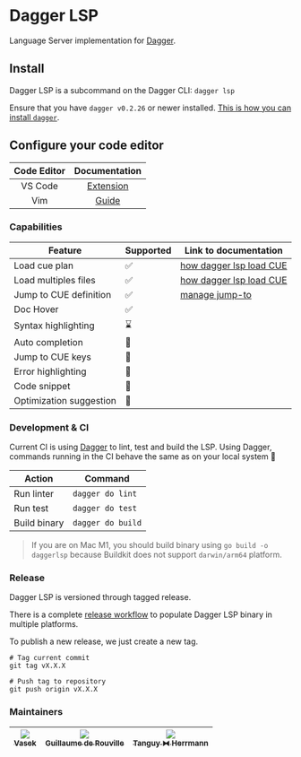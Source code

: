 # Dagger LSP

Language Server implementation for [Dagger](https://github.com/dagger/dagger).

## Install

Dagger LSP is a subcommand on the Dagger CLI: `dagger lsp`

Ensure that you have `dagger v0.2.26` or newer installed. [This is how you can install `dagger`](https://docs.dagger.io/install).

## Configure your code editor

| Code Editor | Documentation                                            |
| :---------: | :------------------------------------------------------: |
| VS Code     | [Extension](https://github.com/dagger/vscode-dagger)     |
| Vim         | [Guide](./docs/vim.md)                                   |

### Capabilities

| Feature                 | Supported          | Link to documentation                     |
|-------------------------|--------------------|-------------------------------------------|
| Load cue plan           | :white_check_mark: | [how dagger lsp load CUE](./docs/load.md) |
| Load multiples files    | :white_check_mark: | [how dagger lsp load CUE](./docs/load.md) |
| Jump to CUE definition  | :white_check_mark: | [manage jump-to](./docs/jump-to.md)       |
| Doc Hover               | :white_check_mark: |                                           |
| Syntax highlighting     | :hourglass:        |                                           |
| Auto completion         | :no_entry_sign:    |                                           |
| Jump to CUE keys        | :no_entry_sign:    |                                           |
| Error highlighting      | :no_entry_sign:    |                                           |
| Code snippet            | :no_entry_sign:    |                                           |
| Optimization suggestion | :no_entry_sign:    |                                           |

### Development & CI

Current CI is using [Dagger](https://dagger.io) to lint, test and build the LSP. Using Dagger, commands running in the
CI behave the same as on your local system :rocket:

| Action       | Command           |
|--------------|-------------------|
| Run linter   | `dagger do lint`  |
| Run test     | `dagger do test`  |
| Build binary | `dagger do build` |

> If you are on Mac M1, you should build binary using `go build -o daggerlsp` because Buildkit
> does not support `darwin/arm64` platform.

### Release

Dagger LSP is versioned through tagged release.

There is a complete [release workflow](./.github/workflows/release.yaml) to populate Dagger LSP binary in multiple
platforms.

To publish a new release, we just create a new tag.

```shell
# Tag current commit
git tag vX.X.X

# Push tag to repository
git push origin vX.X.X
```

### Maintainers

| [<img src="https://github.com/TomChv.png?size=85" /><br /><sub><b>Vasek</b></sub>](https://github.com/TomChv) | [<img src="https://github.com/grouville.png?size=85" /><br /><sub><b>Guillaume de Rouville</b></sub>](https://github.com/grouville) | [<img src="https://github.com/dolanor.png?size=85" /><br /><sub><b>Tanguy ⧓ Herrmann</b></sub>](https://github.com/dolanor) |
|:-------------------------------------------------------------------------------------------------------------:|:-----------------------------------------------------------------------------------------------------------------------------------:|:---------------------------------------------------------------------------------------------------------------------------:|
